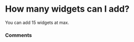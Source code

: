 # How many widgets can I add?

<p class="no-margin">You can add 15 widgets at max.</p>

### Comments

<Comments />